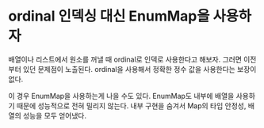 # ordinal 인덱싱 대신 EnumMap을 사용하자

배열이나 리스트에서 원소를 꺼낼 때 ordinal로 인덱로 사용한다고 해보자.
 그러면 이전부터 있던 문제점이 노출된다. ordinal을 사용해서 정확한 정수 값을 사용한다는 보장이 없다.

이 경우 EnumMap을 사용하는게 나을 수도 있다. EnumMap도 내부에 배열을 사용하기 때문에 성능적으로 전혀 밀리지 않는다. 내부 구현을 숨겨서 Map의 타입 안정성,
배열의 성능을 모두 얻어냈다. 